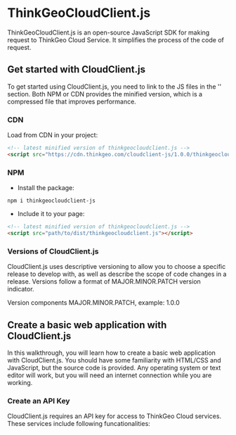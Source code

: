 # ThinkGeoCloudClient.js

ThinkGeoCloudClient.js is an open-source JavaScript SDK for making request to ThinkGeo Cloud Service. It simplifies the process of the code of request.


## Get started with CloudClient.js

To get started using CloudClient.js, you need to link to the JS files in the '<head>' section. Both NPM or CDN provides the minified version, which is a compressed file that improves performance. 
  
### CDN
Load from CDN in your project:

```html
<!-- latest minified version of thinkgeocloudclient.js -->
<script src="https://cdn.thinkgeo.com/cloudclient-js/1.0.0/thinkgeocloudclient.js"></script>
```

### NPM

- Install the package:
```
npm i thinkgeocloudclient-js
``` 

- Include it to your page:
```html
<!-- latest minified version of thinkgeocloudclient.js -->
<script src="path/to/dist/thinkgeocloudclient.js"></script>
```
 

### Versions of CloudClient.js

CloudClient.js uses descriptive versioning to allow you to choose a specific release to develop with, as well as describe the scope of code changes in a release. Versions follow a format of MAJOR.MINOR.PATCH version indicator. 

Version components
MAJOR.MINOR.PATCH, example: 1.0.0


## Create a basic web application with CloudClient.js

In this walkthrough, you will learn how to create a basic web application with CloudClient.js. You should have some familiarity with HTML/CSS and JavaScript, but the source code is provided. Any operating system or text editor will work, but you will need an internet connection while you are working. 

### Create an API Key

CloudClient.js requires an API key for access to ThinkGeo Cloud services. These services include following funcationalities:



